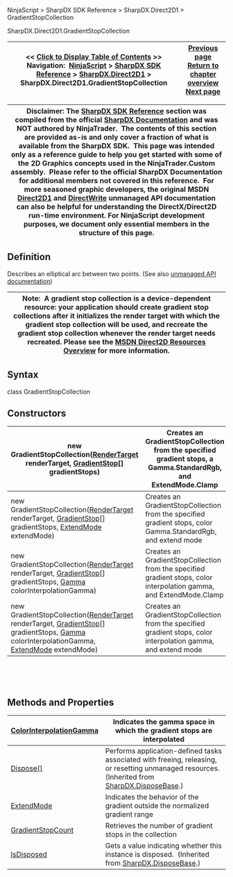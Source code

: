 ﻿
NinjaScript \> SharpDX SDK Reference \> SharpDX.Direct2D1 \> GradientStopCollection 

SharpDX.Direct2D1\.GradientStopCollection

| \<\< [Click to Display Table of Contents](sharpdx_direct2d1_gradientstopcollection.md) \>\> **Navigation:**     [NinjaScript](ninjascript.md) \> [SharpDX SDK Reference](sharpdx_sdk_reference.md) \> [SharpDX.Direct2D1](sharpdx_direct2d1.md) \> SharpDX.Direct2D1\.GradientStopCollection | [Previous page](sharpdx_direct2d1_gradientstop.md) [Return to chapter overview](sharpdx_direct2d1.md) [Next page](sharpdx_direct2d1_gradientstopcollection_colorinterpolationgamma.md) |
| --- | --- |

| Disclaimer: The [SharpDX SDK Reference](sharpdx_sdk_reference.md) section was compiled from the official [SharpDX Documentation](http://sharpdx.org/) and was NOT authored by NinjaTrader.  The contents of this section are provided as\-is and only cover a fraction of what is available from the SharpDX SDK.  This page was intended only as a reference guide to help you get started with some of the 2D Graphics concepts used in the NinjaTrader.Custom assembly.  Please refer to the official SharpDX Documentation for additional members not covered in this reference.  For more seasoned graphic developers, the original MSDN [Direct2D1](https://msdn.microsoft.com/en-us/library/windows/desktop/dd370990.aspx) and [DirectWrite](https://msdn.microsoft.com/en-us/library/windows/desktop/dd368038.aspx) unmanaged API documentation can also be helpful for understanding the DirectX/Direct2D run\-time environment. For NinjaScript development purposes, we document only essential members in the structure of this page. |
| --- |

## Definition
Describes an elliptical arc between two points.
(See also [unmanaged API documentation](http://msdn.microsoft.com/en-us/library/dd368065.aspx))
 

| Note:  A gradient stop collection is a device\-dependent resource: your application should create gradient stop collections after it initializes the render target with which the gradient stop collection will be used, and recreate the gradient stop collection whenever the render target needs recreated. Please see the [MSDN Direct2D Resources Overview](https://msdn.microsoft.com/en-us/library/dd756757(v=vs.85).aspx) for more information. |
| --- |

## Syntax
class GradientStopCollection
 
## Constructors

| new GradientStopCollection([RenderTarget](sharpdx_direct2d1_rendertarget.md) renderTarget, [GradientStop](sharpdx_direct2d1_gradientstop.md)\[] gradientStops) | Creates an GradientStopCollection from the specified gradient stops, a Gamma.StandardRgb, and ExtendMode.Clamp |
| --- | --- |
| new GradientStopCollection([RenderTarget](sharpdx_direct2d1_rendertarget.md) renderTarget, [GradientStop](sharpdx_direct2d1_gradientstop.md)\[] gradientStops, [ExtendMode](sharpdx_direct2d1_gradientstopcollection_extendmode.md) extendMode) | Creates an GradientStopCollection from the specified gradient stops, color Gamma.StandardRgb, and extend mode |
| new GradientStopCollection([RenderTarget](sharpdx_direct2d1_rendertarget.md) renderTarget, [GradientStop](sharpdx_direct2d1_gradientstop.md)\[] gradientStops, [Gamma](sharpdx_direct2d1_gradientstopcollection_colorinterpolationgamma.md) colorInterpolationGamma) | Creates an GradientStopCollection from the specified gradient stops, color interpolation gamma, and ExtendMode.Clamp |
| new GradientStopCollection([RenderTarget](sharpdx_direct2d1_rendertarget.md) renderTarget, [GradientStop](sharpdx_direct2d1_gradientstop.md)\[] gradientStops, [Gamma](sharpdx_direct2d1_gradientstopcollection_colorinterpolationgamma.md) colorInterpolationGamma, [ExtendMode](sharpdx_direct2d1_gradientstopcollection_extendmode.md) extendMode) | Creates an GradientStopCollection from the specified gradient stops, color interpolation gamma, and extend mode |
   

 
## Methods and Properties

| [ColorInterpolationGamma](sharpdx_direct2d1_gradientstopcollection_colorinterpolationgamma.md) | Indicates the gamma space in which the gradient stops are interpolated |
| --- | --- |
| [Dispose()](sharpdx_disposebase_dispose.md) | Performs application\-defined tasks associated with freeing, releasing, or resetting unmanaged resources. (Inherited from [SharpDX.DisposeBase](sharpdx_disposebase.md).) |
| [ExtendMode](sharpdx_direct2d1_gradientstopcollection_extendmode.md) | Indicates the behavior of the gradient outside the normalized gradient range |
| [GradientStopCount](sharpdx_direct2d1_gradientstopcollection_gradientstopcount.md) | Retrieves the number of gradient stops in the collection |
| [IsDisposed](sharpdx_disposebase_isdisposed.md) | Gets a value indicating whether this instance is disposed.  (Inherited from [SharpDX.DisposeBase](sharpdx_disposebase.md).) |
